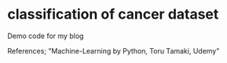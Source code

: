 # classification of cancer dataset
Demo code for my blog

References;
"Machine-Learning by Python, Toru Tamaki, Udemy" 




